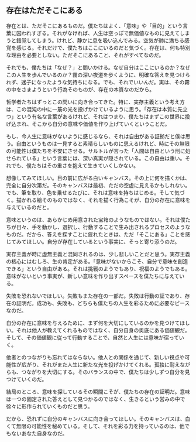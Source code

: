 ## 存在はただそこにある

存在とは、ただそこにあるものだ。僕たちはよく、「意味」や「目的」という言葉に囚われすぎる。それがなければ、人生は空っぽで無価値なものに見えてしまうと錯覚してしまう。けれど、静かに息を吸い込んでみる。空気が肺に満ちる感覚を感じる。それだけで、僕たちはここにいるのだと気づく。存在は、何も特別な理由を必要としない。ただそこにあること、それがすべてなのだ。

それでも、僕たちは「なぜ？」と問いかける。なぜ自分はここにいるのか？なぜこの人生を歩んでいるのか？霧の深い夜道を歩くように、明確な答えを見つけられず、迷子になったような気持ちになる。でも、それでいいんだ。実は、その霧の中をさまようという行為そのものが、存在の本質なのだから。

哲学者たちはずっとこの問いに向き合ってきた。特に、実存主義という考え方は、この混沌の中に一筋の光を投げかけているように思う。「存在は本質に先立つ」という有名な言葉があるけれど、それはつまり、僕たちはまずこの世界に投げ込まれ、そこから自分の意味や価値を作り上げていくということだ。

もし、今人生に意味がないように感じるなら、それは自由がある証拠だと僕は思う。自由というものは一見すると素晴らしいものに思えるけれど、時にその無限の可能性は僕たちを不安にさせる。サルトルが言った「人間は自由という刑に処せられている」という言葉には、深い真実が隠されている。この自由は重い。それでも、僕たちはその重さを抱えて生きていくしかない。

想像してみてほしい。目の前に広がる白いキャンバス。その上に何を描くかは、完全に自分次第だ。そのキャンバスは最初、ただの空虚に見えるかもしれない。でも、筆を取り、色を乗せるたびに、それは意味を持ちはじめる。そして気づく。描かれる絵そのものではなく、それを描く行為こそが、自分の存在に意味を与えているのだと。

意味というのは、あらかじめ用意された宝箱のようなものではない。それは僕たちが日々、手を動かし、選択し、行動することで生み出されるプロセスのようなものだ。だから、答えを探すことに疲れたときは、ただ「そこにある」ことを感じてみてほしい。自分が存在しているという事実に、そっと寄り添うのだ。

実存主義が時に虚無主義と混同されるのは、少し悲しいことだと思う。実存主義の核心にはむしろ、生の肯定がある。「意味がないからこそ、自分で意味を創造できる」という自由がある。それは挑戦のようでもあり、祝福のようでもある。意味がないという事実が、新しい意味を作り出すスペースを僕たちに与えている。

失敗を恐れないでほしい。失敗もまた存在の一部だ。失敗は行動の証であり、存在の証明だ。成功も、失敗も、どちらも僕たちの人生を彩るために必要なピースなのだ。

自分の存在に意味を与えるために、まず何を大切にしているのかを見つけてほしい。それは他人が教えてくれるものではなく、自分自身の奥底にある価値観だ。そして、その価値観に従って行動することで、自然と人生には意味が宿っていく。

他者とのつながりも忘れてはならない。他人との関係を通じて、新しい視点や可能性が広がり、それがまた人生に新たな光を投げかけてくれる。孤独に耐えながらも、つながりを大切にする。そのバランスの中で、僕たちは少しずつ自分を見つけていくのだ。

結局のところ、意味を探しているその瞬間こそが、僕たちの存在の証明だ。意味は一つの固定された答えとして見つかるのではなく、生きるという営みの中で徐々に形作られていくものだと思う。

だから、恐れずに自分のキャンバスに向き合ってほしい。そのキャンバスは、白くて無限の可能性を秘めている。そして、それを彩る力を持っているのは、他でもないあなた自身なのだ。